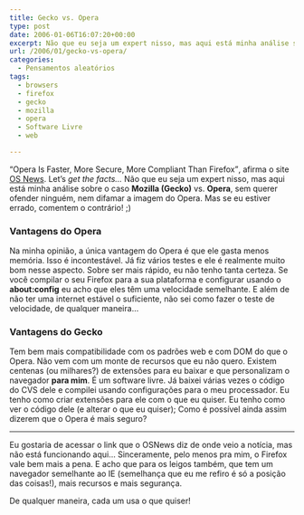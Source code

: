 ```yaml
---
title: Gecko vs. Opera
type: post
date: 2006-01-06T16:07:20+00:00
excerpt: Não que eu seja um expert nisso, mas aqui está minha análise sobre o caso Mozilla (Gecko) vs. Opera.
url: /2006/01/gecko-vs-opera/
categories:
  - Pensamentos aleatórios
tags:
  - browsers
  - firefox
  - gecko
  - mozilla
  - opera
  - Software Livre
  - web

---
```

<q>Opera Is Faster, More Secure, More Compliant Than Firefox</q>, afirma o site [OS News][1]. Let’s _get the facts…_ Não que eu seja um expert nisso, mas aqui está minha análise sobre o caso **Mozilla (Gecko)** vs. **Opera**, sem querer ofender ninguém, nem difamar a imagem do Opera. Mas se eu estiver errado, comentem o contrário! ;)

### Vantagens do Opera

Na minha opinião, a única vantagem do Opera é que ele gasta menos memória. Isso é incontestável. Já fiz vários testes e ele é realmente muito bom nesse aspecto. Sobre ser mais rápido, eu não tenho tanta certeza. Se você compilar o seu Firefox para a sua plataforma e configurar usando o **about:config** eu acho que eles têm uma velocidade semelhante. E além de não ter uma internet estável o suficiente, não sei como fazer o teste de velocidade, de qualquer maneira…

### Vantagens do Gecko

Tem bem mais compatibilidade com os padrões web e com DOM do que o Opera. Não vem com um monte de recursos que eu não quero. Existem centenas (ou milhares?) de extensões para eu baixar e que personalizam o navegador **para mim**. É um software livre. Já baixei várias vezes o código do CVS dele e compilei usando configurações para o meu processador. Eu tenho como criar extensões para ele com o que eu quiser. Eu tenho como ver o código dele (e alterar o que eu quiser); Como é possível ainda assim dizerem que o Opera é mais seguro?

* * *

Eu gostaria de acessar o link que o OSNews diz de onde veio a notícia, mas não está funcionando aqui… Sinceramente, pelo menos pra mim, o Firefox vale bem mais a pena. E acho que para os leigos também, que tem um navegador semelhante ao IE (semelhança que eu me refiro é só a posição das coisas!), mais recursos e mais segurança.

De qualquer maneira, cada um usa o que quiser!

 [1]: http://www.osnews.com/comment.php?news_id=13175

